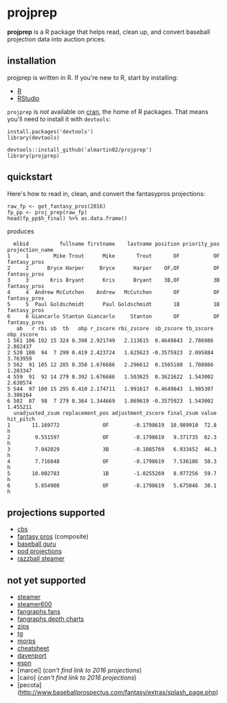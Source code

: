 # projprep
**projprep** is a R package that helps read, clean up, and convert baseball projection data into auction prices.

## installation
projprep is written in R.
If you're new to R, start by installing:

* [R](https://cran.r-project.org/)
* [RStudio](https://www.rstudio.com/products/RStudio/#Desktop)

`projprep` is *_not_* available on [cran](https://cran.r-project.org/), the home of R packages.  That means you'll need to install it with `devtools`:

```
install.packages('devtools')
library(devtools)

devtools::install_github('almartin82/projprep')
library(projprep)
```

## quickstart

Here's how to read in, clean, and convert the fantasypros projections:

```
raw_fp <- get_fantasy_pros(2016)
fp_pp <- proj_prep(raw_fp)
head(fp_pp$h_final) %>% as.data.frame()
```

produces
```
  mlbid          fullname firstname    lastname position priority_pos projection_name
1     1        Mike Trout      Mike       Trout       OF           OF    fantasy_pros
2     2      Bryce Harper     Bryce      Harper    OF,OF           OF    fantasy_pros
3     3       Kris Bryant      Kris      Bryant    3B,OF           3B    fantasy_pros
4     4  Andrew McCutchen    Andrew   McCutchen       OF           OF    fantasy_pros
5     5  Paul Goldschmidt      Paul Goldschmidt       1B           1B    fantasy_pros
6     6 Giancarlo Stanton Giancarlo     Stanton       OF           OF    fantasy_pros
   ab   r rbi sb  tb   obp r_zscore rbi_zscore  sb_zscore tb_zscore obp_zscore
1 561 106 102 15 324 0.398 2.921749   2.113615  0.4649843  2.786986   2.882437
2 520 100  94  7 299 0.419 2.423724   1.625623 -0.3575923  2.095884   3.763959
3 562  91 105 12 285 0.358 1.676686   2.296612  0.1565180  1.708866   1.203347
4 559  91  92 14 279 0.392 1.676686   1.503625  0.3621622  1.543002   2.630574
5 544  97 100 15 295 0.410 2.174711   1.991617  0.4649843  1.985307   3.386164
6 502  87  98  7 279 0.364 1.344669   1.869619 -0.3575923  1.543002   1.455211
  unadjusted_zsum replacement_pos adjustment_zscore final_zsum value hit_pitch
1       11.169772              OF        -0.1798619  10.989910  72.8         h
2        9.551597              OF        -0.1798619   9.371735  62.3         h
3        7.042029              3B        -0.1085769   6.933452  46.3         h
4        7.716048              OF        -0.1798619   7.536186  50.3         h
5       10.002783              1B        -1.0255269   8.977256  59.7         h
6        5.854908              OF        -0.1798619   5.675046  38.1         h
```

## projections supported

* [cbs](http://www.cbssports.com/fantasy/baseball/stats/sortable/cbs/OF/season/standard/projections?&print_rows=9999)
* [fantasy pros](http://www.fantasypros.com/mlb/projections/hitters.php) (composite)
* [baseball guru](http://baseballguru.com/bbinside4.html)
* [pod projections](http://www.projectingx.com/baseball-player-projections/)
* [razzball steamer](http://razzball.com/steamer-hitter-projections/)

## not yet supported

* [steamer](http://www.fangraphs.com/projections.aspx?pos=all&stats=bat&type=steamer&team=0&lg=all&players=0)
* [steamer600](http://www.fangraphs.com/projections.aspx?pos=all&stats=bat&type=steamer600&team=0&lg=all&players=0)
* [fangraphs fans](http://www.fangraphs.com/projections.aspx?pos=all&stats=bat&type=fan&team=0&lg=all&players=0)
* [fangraphs depth charts](http://www.fangraphs.com/projections.aspx?pos=all&stats=bat&type=fan&team=0&lg=all&players=0)
* [zips](http://www.fangraphs.com/projections.aspx?pos=all&stats=bat&type=fan&team=0&lg=all&players=0)
* [tg](http://www.tgfantasybaseball.com/baseball/projections.cfm)
* [morps](http://morps.mlblogs.com/category/morps/)
* [cheatsheet](http://mrcheatsheet.com/2016/03/08/2016-fantasy-baseball-cheatsheets-2/)
* [davenport](http://claydavenport.com/projections/PROJHOME.shtml)
* [espn](http://games.espn.go.com/flb/tools/projections?display=alt)
* [marcel] (_can't find link to 2016 projections_)
* [cairo] (_can't find link to 2016 projections_)
* [pecota] (http://www.baseballprospectus.com/fantasy/extras/splash_page.php)
